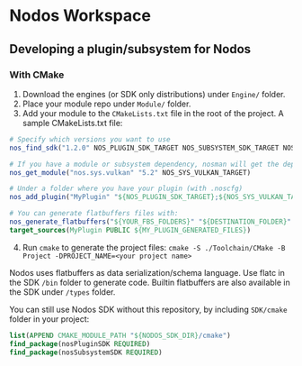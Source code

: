 # Nodos Workspace

## Developing a plugin/subsystem for Nodos

### With CMake
1. Download the engines (or SDK only distributions) under `Engine/` folder.
2. Place your module repo under `Module/` folder.
3. Add your module to the `CMakeLists.txt` file in the root of the project.
A sample CMakeLists.txt file:
```cmake
# Specify which versions you want to use
nos_find_sdk("1.2.0" NOS_PLUGIN_SDK_TARGET NOS_SUBSYSTEM_SDK_TARGET NOS_SDK_DIR)

# If you have a module or subsystem dependency, nosman will get the dependency for you:
nos_get_module("nos.sys.vulkan" "5.2" NOS_SYS_VULKAN_TARGET)

# Under a folder where you have your plugin (with .noscfg)
nos_add_plugin("MyPlugin" "${NOS_PLUGIN_SDK_TARGET};${NOS_SYS_VULKAN_TARGET};${OTHER_DEPENDENCIES}" "${INCLUDE_FOLDERS}")

# You can generate flatbuffers files with:
nos_generate_flatbuffers("${YOUR_FBS_FOLDERS}" "${DESTINATION_FOLDER}" "cpp" "${FBS_INCLUDE_FOLDERS}" MY_PLUGIN_GENERATED_FILES)
target_sources(MyPlugin PUBLIC ${MY_PLUGIN_GENERATED_FILES})
```
4. Run `cmake` to generate the project files: `cmake -S ./Toolchain/CMake -B Project -DPROJECT_NAME=<your project name>`

Nodos uses flatbuffers as data serialization/schema language.
Use flatc in the SDK `/bin` folder to generate code.
Builtin flatbuffers are also available in the SDK under `/types` folder.

You can still use Nodos SDK without this repository, by including `SDK/cmake` folder in your project:
```cmake
list(APPEND CMAKE_MODULE_PATH "${NODOS_SDK_DIR}/cmake")
find_package(nosPluginSDK REQUIRED)
find_package(nosSubsystemSDK REQUIRED)
```